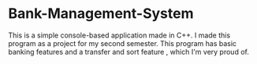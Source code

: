 # Bank-Management-System
This is a simple console-based application made in C++. I made this program as a project for my  second semester. This program has basic banking features and a transfer and sort feature , which I'm very proud of.
